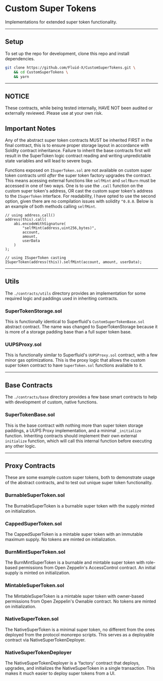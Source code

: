 # Custom Super Tokens

Implementations for extended super token functionality.

---

## Setup

To set up the repo for development, clone this repo and install dependencies.

```bash
git clone https://github.com/Fluid-X/CustomSuperTokens.git \
    && cd CustomSuperTokens \
    && yarn
```

---

## NOTICE

These contracts, while being tested internally, HAVE NOT been audited or
externally reviewed. Please use at your own risk.

## Important Notes

Any of the abstract super token contracts MUST be inherited FIRST in the final
contract, this is to ensure proper storage layout in accordance with Soldity
contract inheritance. Failure to inherit the base contracts first will result in
the SuperToken logic contract reading and writing unpredictable state variables
and will lead to severe bugs.

Functions exposed on `ISuperToken.sol` are not available on custom super token
contracts until _after_ the super token factory upgrades the contract. This
means acessing external functions like `selfMint` and `selfBurn` must be
accessed in one of two ways. One is to use the `.call` function on the custom
super token's address, OR cast the custom super token's address to the
`ISuperToken` interface. For readability, I have opted to use the second option,
given there are no compilation issues with solidity `^0.8.0`. Below is an
example of both methods calling `selfMint`.

```solidity
// using address.call()
address(this).call(
    abi.encodeWithSignature(
        "selfMint(address,uint256,bytes)",
        account,
        amount,
        userData
    )
);

// using ISuperToken casting
ISuperToken(address(this)).selfMint(account, amount, userData);
```

---

## Utils

The `./contracts/utils` directory provides an implementation for some required
logic and paddings used in inheriting contracts.

### SuperTokenStorage.sol

This is functionally identical to Superfluid's `CustomSuperTokenBase.sol`
abstract contract. The name was changed to SuperTokenStorage because it is more
of a storage padding base than a full super token base.

### UUPSProxy.sol

This is functionally similar to Superfluid's `UUPSProxy.sol` contract, with a
few minor gas optimizations. This is the proxy logic that allows the custom
super token contract to have `SuperToken.sol` functions available to it.

---

## Base Contracts

The `./contracts/base` directory provides a few base smart contracts to help
with development of custom, native functions.

### SuperTokenBase.sol

This is the base contract with nothing more than super token storage paddings, a
UUPS Proxy implementation, and a minimal `_initialize` function. Inheriting
contracts should implement their own external `initialize` function, which will
call this internal function before executing any other logic.

---

## Proxy Contracts

These are some example custom super tokens, both to demonstrate usage of the
abstract contracts, and to test out unique super token functionality.

### BurnableSuperToken.sol

The BurnableSuperToken is a burnable super token with the supply minted on
initialization.

### CappedSuperToken.sol

The CappedSuperToken is a mintable super token with an immutable maximum supply.
No tokens are minted on initialization.

### BurnMintSuperToken.sol

The BurnMintSuperToken is a burnable and mintable super token with role-based
permissions from Open Zeppelin's AccessControl contract. An initial supply is
minted on initialization.

### MintableSuperToken.sol

The MintableSuperToken is a mintable super token with owner-based permissions
from Open Zeppelin's Ownable contract. No tokens are minted on initialization.

### NativeSuperToken.sol

The NativeSuperToken is a minimal super token, no different from the ones
deployed from the protocol monorepo scripts. This serves as a deployable
contract via NativeSuperTokenDeployer.

### NativeSuperTokenDeployer

The NativeSuperTokenDeployer is a 'factory' contract that deploys, upgrades, and
initializes the NativeSuperToken in a single transaction. This makes it much
easier to deploy super tokens from a UI.

